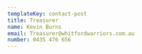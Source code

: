 ```yaml
---
templateKey: contact-post
title: Treasurer
name: Kevin Burns
email: Treasurer@whitfordwarriors.com.au
number: 0435 476 656
---
```

